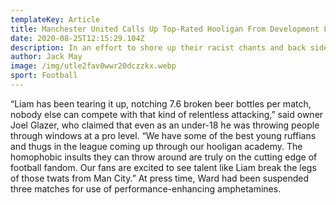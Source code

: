 ```yaml
---
templateKey: Article
title: Manchester United Calls Up Top-Rated Hooligan From Development League
date: 2020-08-25T12:15:29.104Z
description: In an effort to shore up their racist chants and back side vandalism before the upcoming season, Manchester United called up phenom hooligan Liam Ward Wednesday from its development program in Pub League 2.
author: Jack May
image: /img/utle2fav0wwr20dczzkx.webp
sport: Football
---
```

“Liam has been tearing it up, notching 7.6 broken beer bottles per match, nobody else can compete with that kind of relentless attacking,” said owner Joel Glazer, who claimed that even as an under-18 he was throwing people through windows at a pro level. “We have some of the best young ruffians and thugs in the league coming up through our hooligan academy. The homophobic insults they can throw around are truly on the cutting edge of football fandom. Our fans are excited to see talent like Liam break the legs of those twats from Man City.” At press time, Ward had been suspended three matches for use of performance-enhancing amphetamines.
